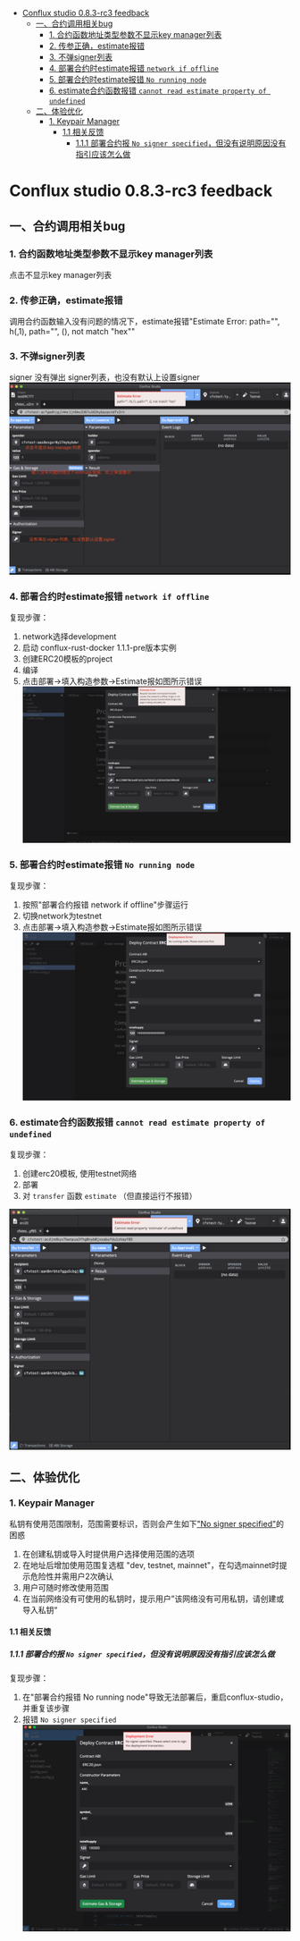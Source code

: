 <!-- START doctoc generated TOC please keep comment here to allow auto update -->
<!-- DON'T EDIT THIS SECTION, INSTEAD RE-RUN doctoc TO UPDATE -->
<!-- **Table of Contents**  *generated with [DocToc](https://github.com/thlorenz/doctoc)* -->

- [Conflux studio 0.8.3-rc3 feedback](#conflux-studio-083-rc3-feedback)
  - [一、合约调用相关bug](#%E4%B8%80%E5%90%88%E7%BA%A6%E8%B0%83%E7%94%A8%E7%9B%B8%E5%85%B3bug)
    - [1. 合约函数地址类型参数不显示key manager列表](#1-%E5%90%88%E7%BA%A6%E5%87%BD%E6%95%B0%E5%9C%B0%E5%9D%80%E7%B1%BB%E5%9E%8B%E5%8F%82%E6%95%B0%E4%B8%8D%E6%98%BE%E7%A4%BAkey-manager%E5%88%97%E8%A1%A8)
    - [2. 传参正确，estimate报错](#2-%E4%BC%A0%E5%8F%82%E6%AD%A3%E7%A1%AEestimate%E6%8A%A5%E9%94%99)
    - [3. 不弹signer列表](#3-%E4%B8%8D%E5%BC%B9signer%E5%88%97%E8%A1%A8)
    - [4. 部署合约时estimate报错 `network if offline`](#4-%E9%83%A8%E7%BD%B2%E5%90%88%E7%BA%A6%E6%97%B6estimate%E6%8A%A5%E9%94%99-network-if-offline)
    - [5. 部署合约时estimate报错 `No running node`](#5-%E9%83%A8%E7%BD%B2%E5%90%88%E7%BA%A6%E6%97%B6estimate%E6%8A%A5%E9%94%99-no-running-node)
    - [6. estimate合约函数报错 `cannot read estimate property of undefined`](#6-estimate%E5%90%88%E7%BA%A6%E5%87%BD%E6%95%B0%E6%8A%A5%E9%94%99-cannot-read-estimate-property-of-undefined)
  - [二、体验优化](#%E4%BA%8C%E4%BD%93%E9%AA%8C%E4%BC%98%E5%8C%96)
    - [1. Keypair Manager](#1-keypair-manager)
      - [1.1 相关反馈](#11-%E7%9B%B8%E5%85%B3%E5%8F%8D%E9%A6%88)
        - [1.1.1 部署合约报 `No signer specified`，但没有说明原因没有指引应该怎么做](#111-%E9%83%A8%E7%BD%B2%E5%90%88%E7%BA%A6%E6%8A%A5-no-signer-specified%E4%BD%86%E6%B2%A1%E6%9C%89%E8%AF%B4%E6%98%8E%E5%8E%9F%E5%9B%A0%E6%B2%A1%E6%9C%89%E6%8C%87%E5%BC%95%E5%BA%94%E8%AF%A5%E6%80%8E%E4%B9%88%E5%81%9A)

<!-- END doctoc generated TOC please keep comment here to allow auto update -->

# Conflux studio 0.8.3-rc3 feedback
## 一、合约调用相关bug
### 1. 合约函数地址类型参数不显示key manager列表
点击不显示key manager列表
### 2. 传参正确，estimate报错
调用合约函数输入没有问题的情况下，estimate报错"Estimate Error: path="", h(,1), path="", (), not match "hex""
### 3. 不弹signer列表
signer 没有弹出 signer列表，也没有默认上设置signer
![](./pic/bug1.png)

### 4. 部署合约时estimate报错 `network if offline`
复现步骤：
1. network选择development
2. 启动 conflux-rust-docker 1.1.1-pre版本实例
3. 创建ERC20模板的project
4. 编译
5. 点击部署->填入构造参数->Estimate报如图所示错误
![](./pic/bug2.png)

### 5. 部署合约时estimate报错 `No running node`
复现步骤：
1. 按照"部署合约报错 network if offline"步骤运行
2. 切换network为testnet
3. 点击部署->填入构造参数->Estimate报如图所示错误
![](./pic/bug3.png)

### 6. estimate合约函数报错 `cannot read estimate property of undefined`
复现步骤：
1. 创建erc20模板, 使用testnet网络
2. 部署
3. 对 `transfer` 函数 `estimate` （但直接运行不报错）

![](./pic/bug5.png)

## 二、体验优化

### 1. Keypair Manager
私钥有使用范围限制，范围需要标识，否则会产生如下["No signer specified"]((#%E7%9B%B8%E5%85%B3%E5%8F%8D%E9%A6%88))的困惑
1. 在创建私钥或导入时提供用户选择使用范围的选项
2. 在地址后增加使用范围复选框 "dev, testnet, mainnet"，在勾选mainnet时提示危险性并需用户2次确认
3. 用户可随时修改使用范围
4. 在当前网络没有可使用的私钥时，提示用户”该网络没有可用私钥，请创建或导入私钥“

#### 1.1 相关反馈
##### 1.1.1 部署合约报 `No signer specified`，但没有说明原因没有指引应该怎么做
复现步骤：
1. 在"部署合约报错 No running node"导致无法部署后，重启conflux-studio，并重复该步骤
2. 报错 `No signer specified`
![](./pic/bug4.png)

